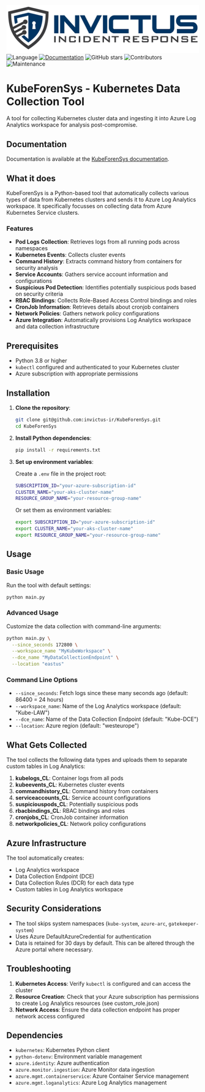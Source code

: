 ![alt text](docs/source/Images/Invictus-Incident-Response.jpg "Invictus Incident Response")
![Language](https://img.shields.io/badge/Language-Python-green)
[![Documentation](https://img.shields.io/badge/Read%20the%20Docs-Documentation-blue)](https://kubeforensys.readthedocs.io/en/latest/)
![GitHub stars](https://img.shields.io/github/stars/invictus-ir/KubeForenSys?style=social)
![Contributors](https://img.shields.io/github/contributors/invictus-ir/KubeForenSys)
![Maintenance](https://img.shields.io/badge/Maintenance%20Level-Actively%20Developed-brightgreen)

# KubeForenSys - Kubernetes Data Collection Tool

A tool for collecting Kubernetes cluster data and ingesting it into Azure Log Analytics workspace for analysis post-compromise.

## Documentation

Documentation is available at the [KubeForenSys documentation](https://kubeforensys.readthedocs.io/en/latest/).

## What it does

KubeForenSys is a Python-based tool that automatically collects various types of data from Kubernetes clusters and sends it to Azure Log Analytics workspace. It specifically focusses on collecting data from Azure Kubernetes Service clusters.

### Features

- **Pod Logs Collection**: Retrieves logs from all running pods across namespaces
- **Kubernetes Events**: Collects cluster events
- **Command History**: Extracts command history from containers for security analysis
- **Service Accounts**: Gathers service account information and configurations
- **Suspicious Pod Detection**: Identifies potentially suspicious pods based on security criteria
- **RBAC Bindings**: Collects Role-Based Access Control bindings and roles
- **CronJob Information**: Retrieves details about cronjob containers
- **Network Policies**: Gathers network policy configurations
- **Azure Integration**: Automatically provisions Log Analytics workspace and data collection infrastructure

## Prerequisites

- Python 3.8 or higher
- `kubectl` configured and authenticated to your Kubernetes cluster
- Azure subscription with appropriate permissions

## Installation

1. **Clone the repository**:
   ```bash
   git clone git@github.com:invictus-ir/KubeForenSys.git
   cd KubeForenSys
   ```

2. **Install Python dependencies**:
   ```bash
   pip install -r requirements.txt
   ```

3. **Set up environment variables**:
   
   Create a `.env` file in the project root:
   ```bash
   SUBSCRIPTION_ID="your-azure-subscription-id"
   CLUSTER_NAME="your-aks-cluster-name"
   RESOURCE_GROUP_NAME="your-resource-group-name"
   ```
   
   Or set them as environment variables:
   ```bash
   export SUBSCRIPTION_ID="your-azure-subscription-id"
   export CLUSTER_NAME="your-aks-cluster-name"
   export RESOURCE_GROUP_NAME="your-resource-group-name"
   ```

## Usage

### Basic Usage

Run the tool with default settings:
```bash
python main.py
```

### Advanced Usage

Customize the data collection with command-line arguments:
```bash
python main.py \
  --since_seconds 172800 \
  --workspace_name "MyKubeWorkspace" \
  --dce_name "MyDataCollectionEndpoint" \
  --location "eastus"
```

### Command Line Options

- `--since_seconds`: Fetch logs since these many seconds ago (default: 86400 = 24 hours)
- `--workspace_name`: Name of the Log Analytics workspace (default: "Kube-LAW")
- `--dce_name`: Name of the Data Collection Endpoint (default: "Kube-DCE")
- `--location`: Azure region (default: "westeurope")

## What Gets Collected

The tool collects the following data types and uploads them to separate custom tables in Log Analytics:

1. **kubelogs_CL**: Container logs from all pods
2. **kubeevents_CL**: Kubernetes cluster events
3. **commandhistory_CL**: Command history from containers
4. **serviceaccounts_CL**: Service account configurations
5. **suspiciouspods_CL**: Potentially suspicious pods
6. **rbacbindings_CL**: RBAC bindings and roles
7. **cronjobs_CL**: CronJob container information
8. **networkpolicies_CL**: Network policy configurations

## Azure Infrastructure

The tool automatically creates:
- Log Analytics workspace
- Data Collection Endpoint (DCE)
- Data Collection Rules (DCR) for each data type
- Custom tables in Log Analytics workspace

## Security Considerations

- The tool skips system namespaces (`kube-system`, `azure-arc`, `gatekeeper-system`)
- Uses Azure DefaultAzureCredential for authentication
- Data is retained for 30 days by default. This can be altered through the Azure portal where necessary.

## Troubleshooting

1. **Kubernetes Access**: Verify `kubectl` is configured and can access the cluster
2. **Resource Creation**: Check that your Azure subscription has permissions to create Log Analytics resources (see custom_role.json)
3. **Network Access**: Ensure the data collection endpoint has proper network access configured

## Dependencies

- `kubernetes`: Kubernetes Python client
- `python-dotenv`: Environment variable management
- `azure.identity`: Azure authentication
- `azure.monitor.ingestion`: Azure Monitor data ingestion
- `azure.mgmt.containerservice`: Azure Container Service management
- `azure.mgmt.loganalytics`: Azure Log Analytics management